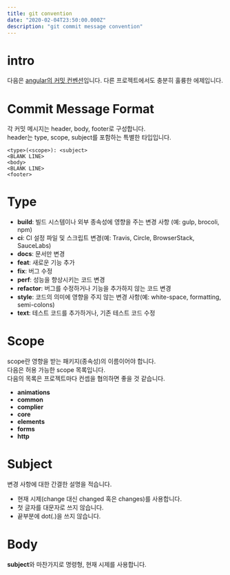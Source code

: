 ```yaml
---
title: git convention
date: "2020-02-04T23:50:00.000Z"
description: "git commit message convention"
---
```


# intro
다음은 <a href="https://github.com/angular/angular/blob/22b96b9/CONTRIBUTING.md#-commit-message-guidelines" target="_blank">angular의 커밋 컨벤션</a>입니다. 다른 프로젝트에서도 충분히 훌륭한 에제입니다.

# Commit Message Format
각 커밋 메시지는 header, body, footer로 구성합니다.  
header는 type, scope, subject를 포함하는 특별한 타입입니다.  
```
<type>(<scope>): <subject>
<BLANK LINE>
<body>
<BLANK LINE>
<footer>
```

# Type
+ **build**: 빌드 시스템이나 외부 종속성에 영향을 주는 변경 사항 (예: gulp, brocoli, npm)
+ **ci**: CI 설정 파일 및 스크립트 변경(예: Travis, Circle, BrowserStack, SauceLabs)
+ **docs**: 문서만 변경
+ **feat**: 새로운 기능 추가
+ **fix**: 버그 수정
+ **perf**: 성능을 향상시키는 코드 변경
+ **refactor**: 버그를 수정하거나 기능을 추가하지 않는 코드 변경
+ **style**: 코드의 의미에 영향을 주지 않는 변경 사항(예: white-space, formatting, semi-colons)
+ **text**: 테스트 코드를 추가하거나, 기존 테스트 코드 수정

# Scope
scope란 영향을 받는 패키지(종속성)의 이름이어야 합니다.  
다음은 허용 가능한 scope 목록입니다.  
다음의 목록은 프로젝트마다 컨셉을 협의하면 좋을 것 같습니다.  
+ **animations**
+ **common**
+ **complier**
+ **core**
+ **elements**
+ **forms**
+ **http**

# Subject
변경 사항에 대한 간결한 설명을 적습니다.  
+ 현재 시제(change 대신 changed 혹은 changes)를 사용합니다.
+ 첫 글자를 대문자로 쓰지 않습니다.
+ 끝부분에 dot(.)을 쓰지 않습니다.

# Body
**subject**와 마찬가지로 명령형, 현재 시제를 사용합니다.